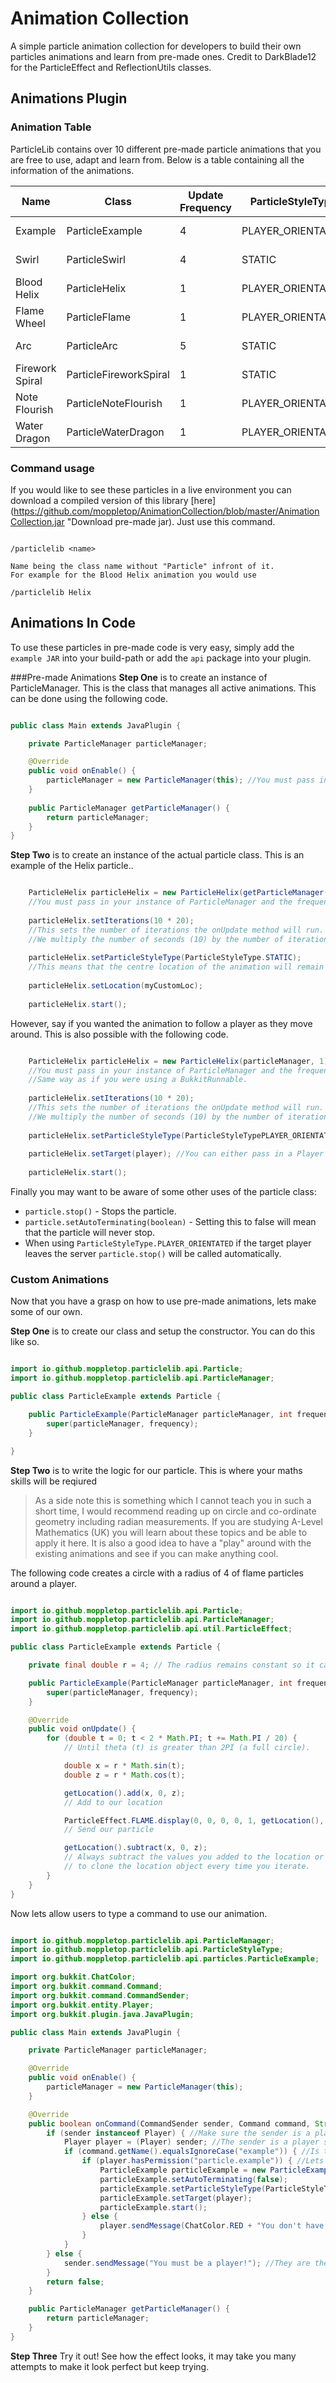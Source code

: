 # Animation Collection
A simple particle animation collection for developers to build their own particles animations and learn from pre-made ones. Credit to DarkBlade12 for the ParticleEffect and ReflectionUtils classes.

## Animations Plugin

### Animation Table
ParticleLib contains over 10 different pre-made particle animations that you are free to use, adapt and learn from. Below is a table containing all the information of the animations.

| Name        | Class         |  Update Frequency | ParticleStyleType | Image  |
| ----------- | ------------- | ----------------- | ----------------- | ------ |
| Example     | ParticleExample | 4                 | PLAYER_ORIENTATED         |![alttext](https://github.com/moppletop/AnimationCollection/blob/master/images/example.png "Example")        |
| Swirl       | ParticleSwirl   | 4                 | STATIC           |![alttext](https://github.com/moppletop/AnimationCollection/blob/master/images/swirl.png "Swirl")        |
| Blood Helix | ParticleHelix   | 1                 | PLAYER_ORIENTATED |![alttext](https://github.com/moppletop/AnimationCollection/blob/master/images/helix.png "Helix")        |
| Flame Wheel | ParticleFlame   | 1                 | PLAYER_ORIENTATED |![alttext](https://github.com/moppletop/AnimationCollection/blob/master/images/flame.png "Flame")        |
| Arc         | ParticleArc     | 5                 | STATIC         |![alttext](https://github.com/moppletop/AnimationCollection/blob/master/images/arc.png "Arc")        |
| Firework Spiral         | ParticleFireworkSpiral     | 1                 | STATIC         |![alttext](https://github.com/moppletop/AnimationCollection/blob/master/images/fireworkspiral.png "Firework Spiral")        |
| Note Flourish | ParticleNoteFlourish     | 1                 | PLAYER_ORIENTATED         |![alttext](https://github.com/moppletop/AnimationCollection/blob/master/images/noteflourish.png "Note Flourish")        |
| Water Dragon | ParticleWaterDragon     | 1                 | PLAYER_ORIENTATED         |![alttext](https://github.com/moppletop/AnimationCollection/blob/master/images/waterdragon.png "Water Dragon")        |

### Command usage
If you would like to see these particles in a live environment you can download a compiled version of this library [here](https://github.com/moppletop/AnimationCollection/blob/master/AnimationCollection.jar "Download pre-made jar). Just use this command.

```

/particlelib <name>

Name being the class name without "Particle" infront of it.
For example for the Blood Helix animation you would use

/particlelib Helix

```

## Animations In Code
To use these particles in pre-made code is very easy, simply add the ```example JAR``` into your build-path or add the ```api``` package into your plugin.

###Pre-made Animations
**Step One** is to create an instance of ParticleManager. This is the class that manages all active animations. This can be done using the following code.

``` java

public class Main extends JavaPlugin {

	private ParticleManager particleManager;

	@Override
	public void onEnable() {
		particleManager = new ParticleManager(this); //You must pass in the instance of your plugin.
	}
	
	public ParticleManager getParticleManager() {
		return particleManager;
	}
}

```

**Step Two** is to create an instance of the actual particle class. This is an example of the Helix particle..

``` java

	ParticleHelix particleHelix = new ParticleHelix(getParticleManager(), 1); 
	//You must pass in your instance of ParticleManager and the frequency of the onUpdate() method. Same way as if you were using a BukkitRunnable.
	
	particleHelix.setIterations(10 * 20); 
	//This sets the number of iterations the onUpdate method will run.
	//We multiply the number of seconds (10) by the number of iterations the animation makes every second (20).
	
	particleHelix.setParticleStyleType(ParticleStyleType.STATIC); 
	//This means that the centre location of the animation will remain at the same x, y and z. 
	
	particleHelix.setLocation(myCustomLoc);
	
	particleHelix.start();

```

However, say if you wanted the animation to follow a player as they move around. This is also possible with the following code.

``` java

	ParticleHelix particleHelix = new ParticleHelix(particleManager, 1); 
	//You must pass in your instance of ParticleManager and the frequency of the onUpdate() method. 
	//Same way as if you were using a BukkitRunnable.
	
	particleHelix.setIterations(10 * 20); 
	//This sets the number of iterations the onUpdate method will run.
	//We multiply the number of seconds (10) by the number of iterations the animation makes every second (20).
	
	particleHelix.setParticleStyleType(ParticleStyleTypePLAYER_ORIENTATED); 
	
	particleHelix.setTarget(player); //You can either pass in a Player or an UUID.
	
	particleHelix.start();

```

Finally you may want to be aware of some other uses of the particle class:
* ```particle.stop()``` - Stops the particle.
* ```particle.setAutoTerminating(boolean)``` - Setting this to false will mean that the particle will never stop.
* When using ```ParticleStyleType.PLAYER_ORIENTATED``` if the target player leaves the server ```particle.stop()``` will be called automatically. 

### Custom Animations
Now that you have a grasp on how to use pre-made animations, lets make some of our own.

**Step One** is to create our class and setup the constructor. You can do this like so.

``` java

import io.github.moppletop.particlelib.api.Particle;
import io.github.moppletop.particlelib.api.ParticleManager;

public class ParticleExample extends Particle {

	public ParticleExample(ParticleManager particleManager, int frequency) {
		super(particleManager, frequency);
	}

}

```

**Step Two** is to write the logic for our particle. This is where your maths skills will be reqiured

> As a side note this is something which I cannot teach you in such a short time, I would recommend reading up on circle and co-ordinate geometry including radian measurements. If you are studying A-Level Mathematics (UK) you will learn about these topics and be able to apply it here. It is also a good idea to have a "play" around with the existing animations and see if you can make anything cool.

The following code creates a circle with a radius of 4 of flame particles around a player. 

``` java 

import io.github.moppletop.particlelib.api.Particle;
import io.github.moppletop.particlelib.api.ParticleManager;
import io.github.moppletop.particlelib.api.util.ParticleEffect;

public class ParticleExample extends Particle {

	private final double r = 4; // The radius remains constant so it can be a private final variable.

	public ParticleExample(ParticleManager particleManager, int frequency) {
		super(particleManager, frequency);
	}

	@Override
	public void onUpdate() {
		for (double t = 0; t < 2 * Math.PI; t += Math.PI / 20) {
			// Until theta (t) is greater than 2PI (a full circle).

			double x = r * Math.sin(t);
			double z = r * Math.cos(t);

			getLocation().add(x, 0, z);
			// Add to our location

			ParticleEffect.FLAME.display(0, 0, 0, 0, 1, getLocation(), 1000);
			// Send our particle

			getLocation().subtract(x, 0, z);
			// Always subtract the values you added to the location or remember
			// to clone the location object every time you iterate.
		}
	}
}

```
Now lets allow users to type a command to use our animation.

``` java

import io.github.moppletop.particlelib.api.ParticleManager;
import io.github.moppletop.particlelib.api.ParticleStyleType;
import io.github.moppletop.particlelib.api.particles.ParticleExample;

import org.bukkit.ChatColor;
import org.bukkit.command.Command;
import org.bukkit.command.CommandSender;
import org.bukkit.entity.Player;
import org.bukkit.plugin.java.JavaPlugin;

public class Main extends JavaPlugin {

	private ParticleManager particleManager;

	@Override
	public void onEnable() {
		particleManager = new ParticleManager(this);
	}

	@Override
	public boolean onCommand(CommandSender sender, Command command, String label, String[] args) {
		if (sender instanceof Player) { //Make sure the sender is a player
			Player player = (Player) sender; //The sender is a player so you can safely cast sender to a Player.
			if (command.getName().equalsIgnoreCase("example")) { //Is the command /example?
				if (player.hasPermission("particle.example")) { //Lets just check if they have a permission
					ParticleExample particleExample = new ParticleExample(particleManager, 5); //Now setup our animation
					particleExample.setAutoTerminating(false);
					particleExample.setParticleStyleType(ParticleStyleType.PLAYER_ORIENTATED);
					particleExample.setTarget(player);
					particleExample.start();
				} else {
					player.sendMessage(ChatColor.RED + "You don't have permission!"); //Send them a nice message
				}
			}
		} else {
			sender.sendMessage("You must be a player!"); //They are the console.
		}
		return false;
	}

	public ParticleManager getParticleManager() {
		return particleManager;
	}
}

```

**Step Three** Try it out! See how the effect looks, it may take you many attempts to make it look perfect but keep trying. 

